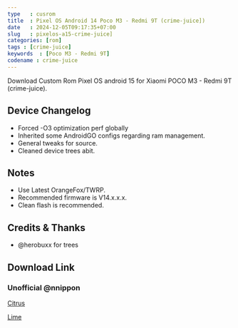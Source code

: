 ```yaml
---
type   : cusrom
title  : Pixel OS Android 14 Poco M3 - Redmi 9T (crime-juice])
date   : 2024-12-05T09:17:35+07:00
slug   : pixelos-a15-crime-juice]
categories: [rom]
tags : [crime-juice]
keywords  : [Poco M3 - Redmi 9T]
codename : crime-juice
---
```


Download Custom Rom Pixel OS android 15 for Xiaomi POCO M3 - Redmi 9T (crime-juice).

## Device Changelog
- Forced -O3 optimization perf globally
- Inherited some AndroidGO configs regarding ram management.
- General tweaks for source.
- Cleaned device trees abit.

## Notes
- Use Latest OrangeFox/TWRP.
- Recommended firmware is V14.x.x.x.
- Clean flash is recommended.

## Credits & Thanks
- @herobuxx for trees


## Download Link
### Unofficial @nnippon
[Citrus](https://pixeldrain.com/u/sDZovo2y)

[Lime](https://pixeldrain.com/u/J5uSkS6o)
